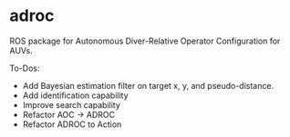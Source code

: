 # adroc
ROS package for Autonomous Diver-Relative Operator Configuration for AUVs.

To-Dos:
- Add Bayesian estimation filter on target x, y, and pseudo-distance.
- Add identification capability
- Improve search capability
- Refactor AOC -> ADROC
- Refactor ADROC to Action

